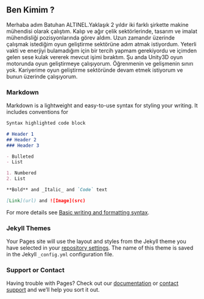 ## Ben Kimim ?

Merhaba adım Batuhan ALTINEL.Yaklaşık 2 yıldır iki farklı şirkette makine mühendisi olarak çalıştım. Kalıp ve ağır çelik sektörlerinde, tasarım ve imalat mühendisliği pozisyonlarında görev aldım. Uzun zamandır üzerinde çalışmak istediğim oyun geliştirme sektörüne adım atmak istiyordum. Yeterli vakti ve enerjiyi bulamadığım için bir tercih yapmam gerekiyordu ve içimden gelen sese kulak vererek mevcut işimi bıraktım. Şu anda Unity3D oyun motorunda oyun geliştirmeye çalışıyorum. Öğrenmenin ve gelişmenin sınırı yok. Kariyerime oyun geliştirme sektöründe devam etmek istiyorum ve bunun üzerinde çalışıyorum.

### Markdown

Markdown is a lightweight and easy-to-use syntax for styling your writing. It includes conventions for

```markdown
Syntax highlighted code block

# Header 1
## Header 2
### Header 3

- Bulleted
- List

1. Numbered
2. List

**Bold** and _Italic_ and `Code` text

[Link](url) and ![Image](src)
```

For more details see [Basic writing and formatting syntax](https://docs.github.com/en/github/writing-on-github/getting-started-with-writing-and-formatting-on-github/basic-writing-and-formatting-syntax).

### Jekyll Themes

Your Pages site will use the layout and styles from the Jekyll theme you have selected in your [repository settings](https://github.com/Batium13/batuhanaltinel.github.io/settings/pages). The name of this theme is saved in the Jekyll `_config.yml` configuration file.

### Support or Contact

Having trouble with Pages? Check out our [documentation](https://docs.github.com/categories/github-pages-basics/) or [contact support](https://support.github.com/contact) and we’ll help you sort it out.
